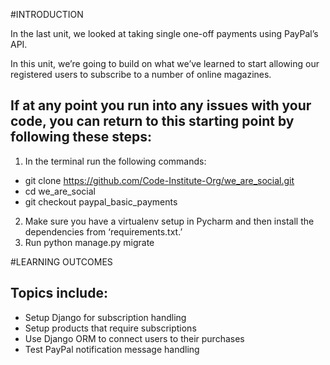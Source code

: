 #INTRODUCTION

In the last unit, we looked at taking single one-off payments using PayPal’s API.

In this unit, we’re going to build on what we’ve learned to start allowing our registered users to subscribe to a number of online magazines.


## If at any point you run into any issues with your code, you can return to this starting point by following these steps:

1. In the terminal run the following commands:
* git clone https://github.com/Code-Institute-Org/we_are_social.git
* cd we_are_social
* git checkout paypal_basic_payments

2. Make sure you have a virtualenv setup in Pycharm and then install the dependencies from ‘requirements.txt.’
3. Run python manage.py migrate

#LEARNING OUTCOMES

## Topics include:

* Setup Django for subscription handling
* Setup products that require subscriptions
* Use Django ORM to connect users to their purchases
* Test PayPal notification message handling